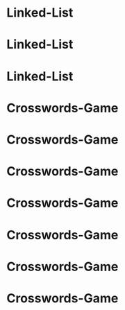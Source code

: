# Linked-List
# Linked-List
# Linked-List
# Crosswords-Game
# Crosswords-Game
# Crosswords-Game
# Crosswords-Game
# Crosswords-Game
# Crosswords-Game
# Crosswords-Game
